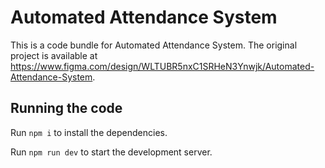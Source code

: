 
  # Automated Attendance System

  This is a code bundle for Automated Attendance System. The original project is available at https://www.figma.com/design/WLTUBR5nxC1SRHeN3Ynwjk/Automated-Attendance-System.

  ## Running the code

  Run `npm i` to install the dependencies.

  Run `npm run dev` to start the development server.
  